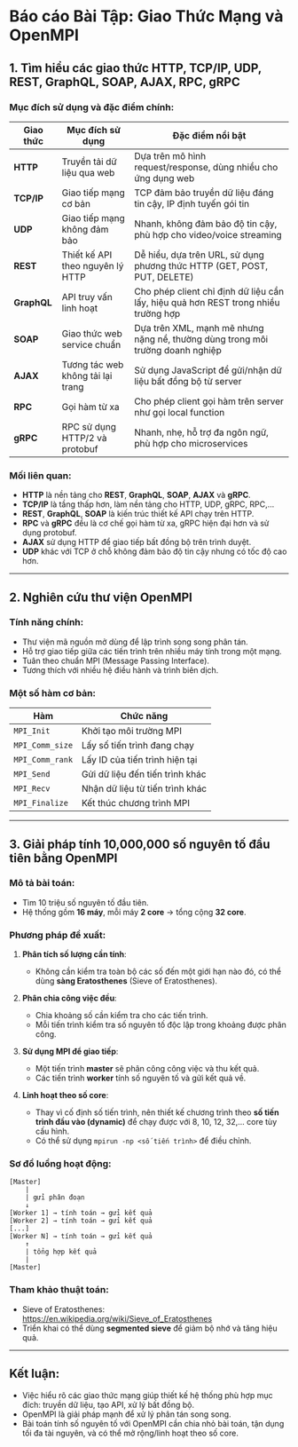 # Báo cáo Bài Tập: Giao Thức Mạng và OpenMPI

## 1. Tìm hiểu các giao thức HTTP, TCP/IP, UDP, REST, GraphQL, SOAP, AJAX, RPC, gRPC

### Mục đích sử dụng và đặc điểm chính:

| Giao thức | Mục đích sử dụng | Đặc điểm nổi bật |
|----------|------------------|------------------|
| **HTTP** | Truyền tải dữ liệu qua web | Dựa trên mô hình request/response, dùng nhiều cho ứng dụng web |
| **TCP/IP** | Giao tiếp mạng cơ bản | TCP đảm bảo truyền dữ liệu đáng tin cậy, IP định tuyến gói tin |
| **UDP** | Giao tiếp mạng không đảm bảo | Nhanh, không đảm bảo độ tin cậy, phù hợp cho video/voice streaming |
| **REST** | Thiết kế API theo nguyên lý HTTP | Dễ hiểu, dựa trên URL, sử dụng phương thức HTTP (GET, POST, PUT, DELETE) |
| **GraphQL** | API truy vấn linh hoạt | Cho phép client chỉ định dữ liệu cần lấy, hiệu quả hơn REST trong nhiều trường hợp |
| **SOAP** | Giao thức web service chuẩn | Dựa trên XML, mạnh mẽ nhưng nặng nề, thường dùng trong môi trường doanh nghiệp |
| **AJAX** | Tương tác web không tải lại trang | Sử dụng JavaScript để gửi/nhận dữ liệu bất đồng bộ từ server |
| **RPC** | Gọi hàm từ xa | Cho phép client gọi hàm trên server như gọi local function |
| **gRPC** | RPC sử dụng HTTP/2 và protobuf | Nhanh, nhẹ, hỗ trợ đa ngôn ngữ, phù hợp cho microservices |

### Mối liên quan:

- **HTTP** là nền tảng cho **REST**, **GraphQL**, **SOAP**, **AJAX** và **gRPC**.
- **TCP/IP** là tầng thấp hơn, làm nền tảng cho HTTP, UDP, gRPC, RPC,...
- **REST**, **GraphQL**, **SOAP** là kiến trúc thiết kế API chạy trên HTTP.
- **RPC** và **gRPC** đều là cơ chế gọi hàm từ xa, gRPC hiện đại hơn và sử dụng protobuf.
- **AJAX** sử dụng HTTP để giao tiếp bất đồng bộ trên trình duyệt.
- **UDP** khác với TCP ở chỗ không đảm bảo độ tin cậy nhưng có tốc độ cao hơn.

---

## 2. Nghiên cứu thư viện OpenMPI

### Tính năng chính:

- Thư viện mã nguồn mở dùng để lập trình song song phân tán.
- Hỗ trợ giao tiếp giữa các tiến trình trên nhiều máy tính trong một mạng.
- Tuân theo chuẩn MPI (Message Passing Interface).
- Tương thích với nhiều hệ điều hành và trình biên dịch.

### Một số hàm cơ bản:

| Hàm | Chức năng |
|-----|-----------|
| `MPI_Init` | Khởi tạo môi trường MPI |
| `MPI_Comm_size` | Lấy số tiến trình đang chạy |
| `MPI_Comm_rank` | Lấy ID của tiến trình hiện tại |
| `MPI_Send` | Gửi dữ liệu đến tiến trình khác |
| `MPI_Recv` | Nhận dữ liệu từ tiến trình khác |
| `MPI_Finalize` | Kết thúc chương trình MPI |

---

## 3. Giải pháp tính 10,000,000 số nguyên tố đầu tiên bằng OpenMPI

### Mô tả bài toán:
- Tìm 10 triệu số nguyên tố đầu tiên.
- Hệ thống gồm **16 máy**, mỗi máy **2 core** → tổng cộng **32 core**.

### Phương pháp đề xuất:

1. **Phân tích số lượng cần tính**:
   - Không cần kiểm tra toàn bộ các số đến một giới hạn nào đó, có thể dùng **sàng Eratosthenes** (Sieve of Eratosthenes).

2. **Phân chia công việc đều**:
   - Chia khoảng số cần kiểm tra cho các tiến trình.
   - Mỗi tiến trình kiểm tra số nguyên tố độc lập trong khoảng được phân công.

3. **Sử dụng MPI để giao tiếp**:
   - Một tiến trình **master** sẽ phân công công việc và thu kết quả.
   - Các tiến trình **worker** tính số nguyên tố và gửi kết quả về.

4. **Linh hoạt theo số core**:
   - Thay vì cố định số tiến trình, nên thiết kế chương trình theo **số tiến trình đầu vào (dynamic)** để chạy được với 8, 10, 12, 32,... core tùy cấu hình.
   - Có thể sử dụng `mpirun -np <số tiến trình>` để điều chỉnh.

### Sơ đồ luồng hoạt động:

```text
[Master]
    |
    | gửi phân đoạn
    ↓
[Worker 1] → tính toán → gửi kết quả
[Worker 2] → tính toán → gửi kết quả
[...]
[Worker N] → tính toán → gửi kết quả
    ↑
    | tổng hợp kết quả
    |
[Master]
```

### Tham khảo thuật toán:

- Sieve of Eratosthenes: https://en.wikipedia.org/wiki/Sieve_of_Eratosthenes
- Triển khai có thể dùng **segmented sieve** để giảm bộ nhớ và tăng hiệu quả.

---

## Kết luận:

- Việc hiểu rõ các giao thức mạng giúp thiết kế hệ thống phù hợp mục đích: truyền dữ liệu, tạo API, xử lý bất đồng bộ.
- OpenMPI là giải pháp mạnh để xử lý phân tán song song.
- Bài toán tính số nguyên tố với OpenMPI cần chia nhỏ bài toán, tận dụng tối đa tài nguyên, và có thể mở rộng/linh hoạt theo số core.
